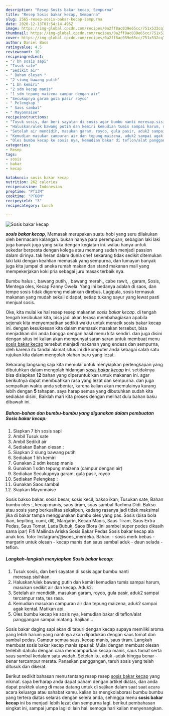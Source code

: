 ```yaml
---
description: "Resep Sosis bakar kecap, Sempurna"
title: "Resep Sosis bakar kecap, Sempurna"
slug: 2565-resep-sosis-bakar-kecap-sempurna
date: 2020-12-13T01:54:14.495Z
image: https://img-global.cpcdn.com/recipes/0a2ff8ac039e65cc/751x532cq70/sosis-bakar-kecap-foto-resep-utama.jpg
thumbnail: https://img-global.cpcdn.com/recipes/0a2ff8ac039e65cc/751x532cq70/sosis-bakar-kecap-foto-resep-utama.jpg
cover: https://img-global.cpcdn.com/recipes/0a2ff8ac039e65cc/751x532cq70/sosis-bakar-kecap-foto-resep-utama.jpg
author: Daniel Bass
ratingvalue: 4.5
reviewcount: 10
recipeingredient:
- "7 bh sosis sapi"
- "Tusuk sate"
- "Sedikit air"
- " Bahan olesan "
- "2 siung bawang putih"
- "1 bh kemiri"
- "2 sdm kecap manis"
- "1 sdm tepung maizena campur dengan air"
- "Secukupnya garam gula pasir royco"
- " Pelengkap "
- " Saos sambal"
- " Mayonnaise"
recipeinstructions:
- "Tusuk sosis, dan beri sayatan di sosis agar bumbu nanti meresap.sisihkan."
- "Haluskan/ulek bawang putih dan kemiri kemudian tumis sampai harum, masukan sedikit air dan kecap. Aduk2."
- "Setelah air mendidih, masukan garam, royco, gula pasir, aduk2 sampai tercampur rata, tes rasa."
- "Kemudian masukan campuran air dan tepung maizena, aduk2 sampai agak kental. Matikan api."
- "Oles bumbu kecap ke sosis nya, kemudian bakar di teflon/alat panggangan sampai matang. Sajikan..."
categories:
- Resep
tags:
- sosis
- bakar
- kecap

katakunci: sosis bakar kecap 
nutrition: 262 calories
recipecuisine: Indonesian
preptime: "PT13M"
cooktime: "PT60M"
recipeyield: "3"
recipecategory: Lunch

---
```



![Sosis bakar kecap](https://img-global.cpcdn.com/recipes/0a2ff8ac039e65cc/751x532cq70/sosis-bakar-kecap-foto-resep-utama.jpg)

<b><i>sosis bakar kecap</i></b>, Memasak merupakan suatu hobi yang seru dilakukan oleh bermacam kalangan. bukan hanya para perempuan, sebagian laki laki juga banyak juga yang suka dengan kegiatan ini. walau hanya untuk sekedar berpesta dengan kolega atau memang sudah menjadi passion dalam dirinya. tak heran dalam dunia chef sekarang tidak sedikit ditemukan laki laki dengan keahlian memasak yang sempurna, dan lumayan banyak juga kita jumpai di aneka rumah makan dan stand makanan mall yang mempekerjakan koki pria sebagai juru masak terbaik nya.

Bumbu halus :, bawang putih, , bawang merah,, cabe rawit, , garam, Sosis, Mentega oles, Kecap Fanny Owela. Yang ini bedanya adalah di saos, dan tempe sosis tidak digoreng melainkan direbus. Lagipula, sosis termasuk makanan yang mudah sekali didapat, setiap tukang sayur yang lewat pasti menjual sosis.

Oke, kita mulai ke hal resep resep makanan <i>sosis bakar kecap</i>. di tengah tengah kesibukan kita, bisa jadi akan terasa membahagiakan apabila sejenak kita menyempatkan sedikit waktu untuk meracik sosis bakar kecap ini. dengan kesuksesan kita dalam memasak masakan tersebut, bisa menjadikan diri anda bangga dengan hasil menu kita sendiri. dan juga disini dengan situs ini kalian akan mempunyai saran saran untuk membuat menu <u>sosis bakar kecap</u> tersebut menjadi makanan yang endess dan sempurna, oleh karena itu tandai alamat situs ini di komputer anda sebagai salah satu rujukan kita dalam mengolah olahan baru yang lezat.


Sekarang langsung saja kita memulai untuk menyiapkan perlengkapan yang dibutuhkan dalam mengolah hidangan <u><i>sosis bakar kecap</i></u> ini. setidaknya bisa disiapkan <b>12</b> bahan yang diperuntuk kan untuk makanan ini. agar berikutnya dapat membuahkan rasa yang lezat dan sempurna. dan juga sempatkan waktu anda sebentar, karena kalian akan memulainya kurang lebih dengan <b>5</b> tahapan. saya harap semua yang dibutuhkan sudah kita sediakan disini, Baiklah mari kita proses dengan melihat dulu bahan baku dibawah ini.

<!--inarticleads1-->

##### Bahan-bahan dan bumbu-bumbu yang digunakan dalam pembuatan Sosis bakar kecap:

1. Siapkan 7 bh sosis sapi
1. Ambil Tusuk sate
1. Ambil Sedikit air
1. Sediakan  Bahan olesan :
1. Siapkan 2 siung bawang putih
1. Sediakan 1 bh kemiri
1. Gunakan 2 sdm kecap manis
1. Gunakan 1 sdm tepung maizena (campur dengan air)
1. Sediakan Secukupnya garam, gula pasir, royco
1. Sediakan  Pelengkap :
1. Gunakan  Saos sambal
1. Siapkan  Mayonnaise


Sosis bakso bakar. sosis besar, sosis kecil, bakso ikan, Tusukan sate, Bahan bumbu oles :, kecap manis, saus tiram, soas sambal Rachma Didi. Bakso atau sosis yang berkualitas sekalipun, kadang rasanya jadi tidak maksimal jika di bakar tampa menggunakan bumbu oles yang pas. Sosis (bisa bola ikan, kepiting, cumi, dll), Margarin, Kecap Manis, Saus Tiram, Saus Extra Pedas, Saus Tomat, Lada Bubuk, Saos Blora (ini sambel super pedes dikasih sama ipar) Fifi Mailinda Ariska Sosis Bakar Pedas Sosis bakar kecap ala anak kos. foto: Instagram/@soes_merdeka. Bahan: - sosis merk bebas - margarin untuk olesan - kecap manis dan saus sambal aduk - daun selada - teflon. 

<!--inarticleads2-->

##### Langkah-langkah menyiapkan Sosis bakar kecap:

1. Tusuk sosis, dan beri sayatan di sosis agar bumbu nanti meresap.sisihkan.
1. Haluskan/ulek bawang putih dan kemiri kemudian tumis sampai harum, masukan sedikit air dan kecap. Aduk2.
1. Setelah air mendidih, masukan garam, royco, gula pasir, aduk2 sampai tercampur rata, tes rasa.
1. Kemudian masukan campuran air dan tepung maizena, aduk2 sampai agak kental. Matikan api.
1. Oles bumbu kecap ke sosis nya, kemudian bakar di teflon/alat panggangan sampai matang. Sajikan...


Sosis bakar daging sapi akan di taburi dengan kecap supaya memiliki aroma yang lebih harum yang nantinya akan dipadukan dengan saus tomat dan sambal pedas. Campur semua saus, kecap manis, saus tiram. Langkah membuat sosis bakar kecap manis spesial: Mulai dengan membuat olesan terlebih dahulu dengan cara mencampurkan kecap manis, saus tomat serta saus sambal kedalam satu wadah. Setelah itu, aduk -aduk hingga benar - benar tercampur merata. Panaskan panggangan, taruh sosis yang telah ditusuk dan dikerat. 

Berikut sedikit bahasan menu tentang resep resep <u>sosis bakar kecap</u> yang nikmat. saya berharap anda dapat paham dengan artikel diatas, dan anda dapat praktek ulang di masa datang untuk di sajikan dalam saat saat acara acara keluarga atau sahabat kamu. kalian bs mengkolaborasi bumbu bumbu yang tertera diatas selaras dengan selera anda, sehingga menu <b>sosis bakar kecap</b> ini bs menjadi lebih lezat dan sempurna lagi. berikut pembahasan singkat ini, sampai jumpa lagi di lain hal. semoga hari kalian menyenangkan.
